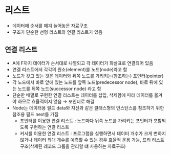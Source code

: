 # 리스트
- 데이터에 순서를 매겨 늘어놓은 자료구조
- 구조가 단순한 선형 리스트와 연결 리스트가 있음

## 연결 리스트
- A에 F까지 데이터가 순서대로 나열되고 각 데이터가 화살표로 연결되어 있음
- 연결 리스트에서 각각의 원소(element)를 노드(node)라고 함
- 노드가 갖고 있는 것은 데이터와 뒤쪽 노드를 가리키는(참조하는) 포인터(pointer)
- 각 노드에서 바로 앞에 있는 노드를 앞쪽 노드(predecessor node), 바로 뒤에 있는 노드를 뒤쪽 노드(successor node) 라고 함
- 단순한 배열로 구현한 연결 리스트는 데이터를 삽입, 삭제함에 따라 데이터를 옮겨야 하므로 효율적이지 않음 → 포인터로 해결
- Node는 데이터용 필드 data와 자신과 같은 클래스형의 인스턴스를 참조하기 위한 참조용 필드 next를 가짐
    - 포인터를 이용한 연결 리스트 : 노드마다 뒤쪽 노드를 가리키는 포인터가 포함되도록 구현하는 연결 리스트 
    - 커서를 이용한 연결 리스트 : 프로그램을 실행하면서 데이터 개수가 크게 변하지 않거나 데이터 최대 개수를 예측할 수 있는 경우 효율적 운용 가능, 프리 리스트 구조(삭제된 레코드 그룹을 관리할 떄 사용하는 자료구조)
